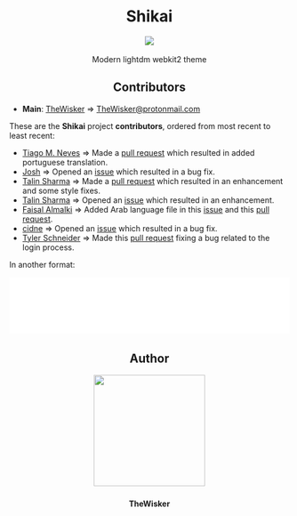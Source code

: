 <h1 align="center">Shikai</h1>
<div align="center">
    <a href="https://github.com/TheWisker/Shikai">
        <img width="400" src="./assets/logo.png">
    </a>
</div>
<p align="center">Modern lightdm webkit2 theme</p>

<h2 align="center">Contributors</h2>

- **Main**: [TheWisker](https://github.com/TheWisker) => TheWisker@protonmail.com

These are the **Shikai** project **contributors**, ordered from most recent to least recent:

- [Tiago M. Neves](https://github.com/tiagomneves-pt) => Made a [pull request](https://github.com/TheWisker/Shikai/pull/14) which resulted in added portuguese translation.
- [Josh](https://github.com/Hibyehello) => Opened an [issue](https://github.com/TheWisker/Shikai/issues/11) which resulted in a bug fix.
- [Talin Sharma](https://github.com/TalinTheDev) => Made a [pull request](https://github.com/TheWisker/Shikai/pull/10) which resulted in an enhancement and some style fixes.
- [Talin Sharma](https://github.com/TalinTheDev) => Opened an [issue](https://github.com/TheWisker/Shikai/issues/7) which resulted in an enhancement.
- [Faisal Almalki](https://github.com/Faisal-beep22) => Added Arab language file in this [issue](https://github.com/TheWisker/Shikai/issues/5) and this [pull request](https://github.com/TheWisker/Shikai/pull/6).
- [cidne](https://github.com/cidne) => Opened an [issue](https://github.com/TheWisker/Shikai/issues/3) which resulted in a bug fix.
- [Tyler Schneider](https://github.com/teschnei) => Made this [pull request](https://github.com/TheWisker/Shikai/pull/1) fixing a bug related to the login process.

In another format:

<div align="center">
  <picture>
    <img src="./assets/metrics/contributors.svg"/>
  </picture>
</div>

<h2 align="center">Author</h2>
<div align="center">
    <a href="https://github.com/TheWisker">
        <img width="200" height="200" src="./assets/profile.png"></img>
    </a>
</div>
<h4 align="center">TheWisker</h4>
